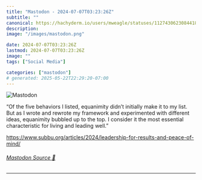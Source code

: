 ```yaml
---
title: "Mastodon - 2024-07-07T03:23:26Z"
subtitle: ""
canonical: https://hachyderm.io/users/mweagle/statuses/112743062308441849
description:
image: "/images/mastodon.png"

date: 2024-07-07T03:23:26Z
lastmod: 2024-07-07T03:23:26Z
image: ""
tags: ["Social Media"]

categories: ["mastodon"]
# generated: 2025-05-22T22:29:20-07:00
---
```

![Mastodon](/images/mastodon.png)

<p>“Of the five behaviors I listed, equanimity didn’t initially make it to my list. But as I wrote and rewrote my framework and experimented with different ideas, equanimity bubbled up to the top. I consider it the most essential characteristic for living and leading well.”</p><p><a href="https://www.subbu.org/articles/2024/leadership-for-results-and-peace-of-mind/" target="_blank" rel="nofollow noopener noreferrer" translate="no"><span class="invisible">https://www.</span><span class="ellipsis">subbu.org/articles/2024/leader</span><span class="invisible">ship-for-results-and-peace-of-mind/</span></a></p>


###### [Mastodon Source 🐘](https://hachyderm.io/@mweagle/112743062308441849)

___
